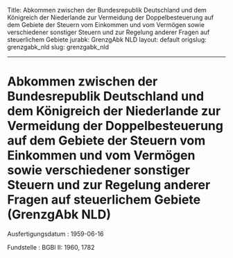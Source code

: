 Title: Abkommen zwischen der Bundesrepublik Deutschland und dem Königreich der Niederlande
  zur Vermeidung der Doppelbesteuerung auf dem Gebiete der Steuern vom Einkommen und
  vom Vermögen sowie verschiedener sonstiger Steuern und zur Regelung anderer Fragen
  auf steuerlichem Gebiete
jurabk: GrenzgAbk NLD
layout: default
origslug: grenzgabk_nld
slug: grenzgabk_nld

---

# Abkommen zwischen der Bundesrepublik Deutschland und dem Königreich der Niederlande zur Vermeidung der Doppelbesteuerung auf dem Gebiete der Steuern vom Einkommen und vom Vermögen sowie verschiedener sonstiger Steuern und zur Regelung anderer Fragen auf steuerlichem Gebiete (GrenzgAbk NLD)

Ausfertigungsdatum
:   1959-06-16

Fundstelle
:   BGBl II: 1960, 1782

